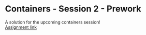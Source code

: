 # Containers - Session 2 - Prework
A solution for the upcoming containers session!
<br>
[Assignment link]

[Assignment link]: <https://classroom.google.com/u/0/c/MTc2NzA2ODQxMjc2/a/MjEwMzk2NDc2NzM1/details>
